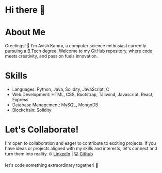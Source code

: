 # Hi there 👋

# About Me
Greetings! 👋 I'm Avish Kamra, a computer science enthusiast currently pursuing a B.Tech degree. Welcome to my GitHub repository, where code meets creativity, and passion fuels innovation.

# Skills
 - Languages: Python, Java, Solidity, JavaScript, C
 - Web Development: HTML, CSS, Bootstrap, Tailwind, Javascript, React, Express
 - Database Management: MySQL, MongoDB
 - Blockchain: Solidity

# Let's Collaborate!
I'm open to collaboration and eager to contribute to exciting projects. If you have ideas or projects aligned with my skills and interests, let's connect and turn them into reality.
🌐 [LinkedIn](https://www.linkedin.com/in/avish-kamra-a75209280/) | 💻 [Github](https://github.com/Avi-kamra01/Avi-kamra01/)

let's code something extraordinary together! 🚀
